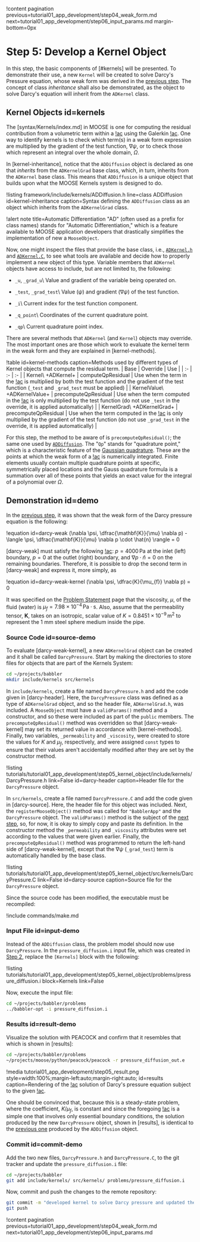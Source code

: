 !content pagination previous=tutorial01_app_development/step04_weak_form.md
                    next=tutorial01_app_development/step06_input_params.md
                    margin-bottom=0px

# Step 5: Develop a Kernel Object

In this step, the basic components of [#kernels] will be presented. To demonstrate their use, a new `Kernel` will be created to solve Darcy's Pressure equation, whose weak form was derived in the [previous step](tutorial01_app_development/step04_weak_form.md#demo). The concept of class *inheritance* shall also be demonstrated, as the object to solve Darcy's equation will inherit from the `ADKernel` class.

## Kernel Objects id=kernels

The [syntax/Kernels/index.md] in MOOSE is one for computing the residual contribution from a volumetric term within a [!ac](PDE) using the Galerkin [!ac](FEM). One way to identify kernels is to check which term(s) in a weak form expression are multiplied by the gradient of the test function, $\nabla \psi$, or to check those which represent an integral over the whole domain, $\Omega$.

In [kernel-inheritance], notice that the `ADDiffusion` object is declared as one that *inherits* from the `ADKernelGrad` base class, which, in turn, inherits from the `ADKernel` base class. This means that `ADDiffusion` is a unique object that builds upon what the MOOSE Kernels system is designed to do.

!listing framework/include/kernels/ADDiffusion.h
         line=class ADDiffusion
         id=kernel-inheritance
         caption=Syntax defining the `ADDiffusion` class as an object which inherits from the `ADKernelGrad` class.

!alert note title=Automatic Differentiation
"AD" (often used as a prefix for class names) stands for "Automatic Differentiation," which is a feature available to MOOSE application developers that drastically simplifies the implementation of new a `MooseObject`. <!--The non-AD counterparts of objects are the subject of the next tutorial-->

Now, one might inspect the files that provide the base class, i.e., [`ADKernel.h`](framework/include/kernels/ADKernel.h) and [`ADKernel.C`](framework/src/kernels/ADKernel.C), to see what tools are available and decide how to properly implement a new object of this type. Variable members that `ADKernel` objects have access to include, but are not limited to, the following:

- `_u`, `_grad_u`\\
  Value and gradient of the variable being operated on.

- `_test`, `_grad_test`\\
  Value ($\psi$) and gradient ($\nabla \psi$) of the test function.

- `_i`\\
  Current index for the test function component.

- `_q_point`\\
  Coordinates of the current quadrature point.

- `_qp`\\
  Current quadrature point index.

There are several methods that `ADKernel` (and `Kernel`) objects may override. The most important ones are those which work to evaluate the kernel term in the weak form and they are explained in [kernel-methods].

!table id=kernel-methods caption=Methods used by different types of Kernel objects that compute the residual term.
| Base | Override | Use |
| :- | :- | :- |
| Kernel\\ +ADKernel+ | computeQpResidual | Use when the term in the [!ac](PDE) is multiplied by both the test function and the gradient of the test function (`_test` and `_grad_test` must be applied) |
| KernelValue\\ +ADKernelValue+ | precomputeQpResidual | Use when the term computed in the [!ac](PDE) is only multiplied by the test function (do not use `_test` in the override, it is applied automatically) |
| KernelGrad\\ +ADKernelGrad+ | precomputeQpResidual | Use when the term computed in the [!ac](PDE) is only multiplied by the gradient of the test function (do not use `_grad_test` in the override, it is applied automatically) |

For this step, the method to be aware of is `precomputeQpResidual()`; the same one used by [`ADDiffusion`](framework/src/kernels/ADDiffusion.C). The "`Qp`" stands for "quadrature point," which is a characteristic feature of the [Gaussian quadrature](https://en.wikipedia.org/wiki/Gaussian_quadrature). These are the points at which the weak form of a [!ac](PDE) is numerically integrated. Finite elements usually contain multiple quadrature points at specific, symmetrically placed locations and the Gauss quadrature formula is a summation over all of these points that yields an exact value for the integral of a polynomial over $\Omega$.

## Demonstration id=demo

In the [previous step](tutorial01_app_development/step04_weak_form.md#demo), it was shown that the weak form of the Darcy pressure equation is the following:

!equation id=darcy-weak
(\nabla \psi, \dfrac{\mathbf{K}}{\mu} \nabla p) - \langle \psi, \dfrac{\mathbf{K}}{\mu} \nabla p \cdot \hat{n} \rangle = 0

[darcy-weak] must satisfy the following [!ac](BVP): $p = 4000 \, \textrm{Pa}$ at the inlet (left) boundary, $p = 0$ at the outlet (right) boundary, and $\nabla p \cdot \hat{n} = 0$ on the remaining boundaries. Therefore, it is possible to drop the second term in [darcy-weak] and express it, more simply, as

!equation id=darcy-weak-kernel
(\nabla \psi, \dfrac{K}{\mu_{f}} \nabla p) = 0

It was specified on the [Problem Statement](tutorial01_app_development/problem_statement.md#mats) page that the viscosity, $\mu$, of the fluid (water) is $\mu_{f} = 7.98 \times 10^{-4} \, \textrm{Pa} \cdot \textrm{s}$. Also, assume that the permeability tensor, $\mathbf{K}$, takes on an isotropic, scalar value of $K = 0.8451 \times 10^{-9} \, \textrm{m}^{2}$ to represent the 1 mm steel sphere medium inside the pipe<!--This should also be given in the problem statement, so long as it remains constant throughout the tutorial-->.

### Source Code id=source-demo

To evaluate [darcy-weak-kernel], a new `ADKernelGrad` object can be created and it shall be called `DarcyPressure`. Start by making the directories to store files for objects that are part of the Kernels System:

```bash
cd ~/projects/babbler
mkdir include/kernels src/kernels
```

In `include/kernels`, create a file named `DarcyPressure.h` and add the code given in [darcy-header]. Here, the `DarcyPressure` class was defined as a type of `ADKernelGrad` object, and so the header file, `ADKernelGrad.h`, was included. A `MooseObject` must have a `validParams()` method and a constructor, and so these were included as part of the `public` members. The `precomputeQpResidual()` method was overridden so that [darcy-weak-kernel] may set its returned value in accordance with [kernel-methods]. Finally, two variables, `_permeability` and `_viscosity`, were created to store the values for $K$ and $\mu_{f}$, respectively, and were assigned `const` types to ensure that their values aren't accidentally modified after they are set by the constructor method.

!listing tutorials/tutorial01_app_development/step05_kernel_object/include/kernels/DarcyPressure.h
         link=False
         id=darcy-header
         caption=Header file for the `DarcyPressure` object.

In `src/kernels`, create a file named `DarcyPressure.C` and add the code given in [darcy-source].
Here, the header file for this object was included. Next, the `registerMooseObject()` method was called for `"BabblerApp"` and the `DarcyPressure` object. The `validParams()` method is the subject of the [next step](tutorial01_app_development/step06_input_params.md), so, for now, it is okay to simply copy and paste its definition. In the constructor method the `_permeability` and `_viscosity` attributes were set according to the values that were given earlier. Finally, the `precomputeQpResidual()` method was programmed to return the left-hand side of [darcy-weak-kernel], except that the $\nabla \psi$ (`_grad_test`) term is automatically handled by the base class.

!listing tutorials/tutorial01_app_development/step05_kernel_object/src/kernels/DarcyPressure.C
         link=False
         id=darcy-source
         caption=Source file for the `DarcyPressure` object.

Since the source code has been modified, the executable must be recompiled:

!include commands/make.md

### Input File id=input-demo

Instead of the `ADDiffusion` class, the problem model should now use `DarcyPressure`. In the `pressure_diffusion.i` input file, which was created in [Step 2](tutorial01_app_development/step02_input_file.md#input-demo), replace the `[Kernels]` block with the following:

!listing tutorials/tutorial01_app_development/step05_kernel_object/problems/pressure_diffusion.i
         block=Kernels
         link=False

Now, execute the input file:

```bash
cd ~/projects/babbler/problems
../babbler-opt -i pressure_diffusion.i
```

### Results id=result-demo

Visualize the solution with PEACOCK and confirm that it resembles that which is shown in [results]:

```bash
cd ~/projects/babbler/problems
~/projects/moose/python/peacock/peacock -r pressure_diffusion_out.e
```

!media tutorial01_app_development/step05_result.png
       style=width:100%;margin-left:auto;margin-right:auto;
       id=results
       caption=Rendering of the [!ac](FEM) solution of Darcy's pressure equation subject to the given [!ac](BVP).

One should be convinced that, because this is a steady-state problem, where the coefficient, $K / \mu_{f}$, is constant and since the foregoing [!ac](BVP) is a simple one that involves only essential boundary conditions,
the solution produced by the new `DarcyPressure` object, shown in [results],
is identical to the [previous one](tutorial01_app_development/step02_input_file.md#results) produced by the `ADDiffusion` object.

### Commit id=commit-demo

Add the two new files, `DarcyPressure.h` and `DarcyPressure.C`, to the git tracker and update the `pressure_diffusion.i` file:

```bash
cd ~/projects/babbler
git add include/kernels/ src/kernels/ problems/pressure_diffusion.i
```

Now, commit and push the changes to the remote repository:

```bash
git commit -m "developed kernel to solve Darcy pressure and updated the problem input file"
git push
```

!content pagination previous=tutorial01_app_development/step04_weak_form.md
                    next=tutorial01_app_development/step06_input_params.md
